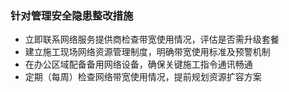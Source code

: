 ### 针对管理安全隐患整改措施
- 立即联系网络服务提供商检查带宽使用情况，评估是否需升级套餐
- 建立施工现场网络资源管理制度，明确带宽使用标准及预警机制
- 在办公区域配备备用网络设备，确保关键施工指令通讯畅通
- 定期（每周）检查网络带宽使用情况，提前规划资源扩容方案